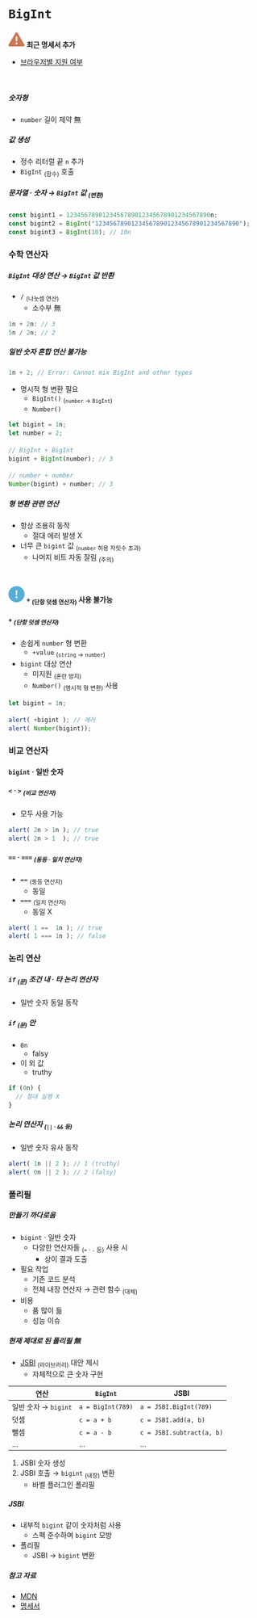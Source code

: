 `BigInt`
====

<img src="../../images/commons/icons/triangle-exclamation-solid.svg" /> **최근 명세서 추가**

- [브라우저별 지원 여부](https://caniuse.com/#feat=bigint)

<br />

##### 숫자형
- `number` 길이 제약 無

##### 값 생성
- 정수 리터럴 끝 `n` 추가
- `BigInt` <sub>(함수)</sub> 호출

##### 문자열 · 숫자 → `BigInt` 값 <sub>(변환)</sub>
```javascript
const bigint1 = 1234567890123456789012345678901234567890n;
const bigint2 = BigInt("1234567890123456789012345678901234567890");
const bigint3 = BigInt(10); // 10n
```

### 수학 연산자

##### `BigInt` 대상 연산 → `BigInt` 값 반환
- `/` <sub>(나눗셈 연산)</sub>
  - 소수부 無
```javascript
1n + 2n: // 3
5n / 2n; // 2
```

##### 일반 숫자 혼합 연산 불가능
```javascript
1n + 2; // Error: Cannot mix BigInt and other types
```
- 명시적 형 변환 필요
  - `BigInt()`  <sub>(`number` → `BigInt`)</sub>
  - `Number()`
```javascript
let bigint = 1n;
let number = 2;

// BigInt + BigInt
bigint + BigInt(number); // 3

// number + number
Number(bigint) + number; // 3
```

##### 형 변환 관련 연산
- 항상 조용히 동작
  - 절대 에러 발생 X
- 너무 큰 `bigint` 값 <sub>(`number` 허용 자릿수 초과)</sub>
  - 나머지 비트 자동 잘림 <sub>(주의)</sub>

<br />

<img src="../../images/commons/icons/circle-exclamation-solid.svg" /> **`+` <sub>(단항 덧셈 연산자)</sub> 사용 불가능**

##### `+` <sub>(단항 덧셈 연산자)</sub>
- 손쉽게 `number` 형 변환
  - `+value` <sub>(`string` → `number`)</sub>
- `bigint` 대상 연산
  - 미지원 <sub>(혼란 방지)</sub>
  - `Number()` <sub>(명시적 형 변환)</sub> 사용
```javascript
let bigint = 1n;

alert( +bigint ); // 에러
alert( Number(bigint));
```

### 비교 연산자

#### `bigint` · 일반 숫자

##### `<` · `>` <sub>(비교 연산자)</sub>
- 모두 사용 가능
```javascript
alert( 2n > 1n ); // true
alert( 2n > 1  ); // true
```

##### `==` · `===` <sub>(동등 · 일치 연산자)</sub>
- `==` <sub>(동등 연산자)</sub>
  - 동일
- `===` <sub>(일치 연산자)</sub>
  - 동일 X
```javascript
alert( 1 ==  1n ); // true
alert( 1 === 1n ); // false
```

### 논리 연산

##### `if` <sub>(문)</sub> 조건 내 · 타 논리 연산자
- 일반 숫자 동일 동작

##### `if` <sub>(문)</sub> 안
- `0n`
  - falsy
- 이 외 값
  - truthy
```javascript
if (0n) {
  // 절대 실행 X
}
```

##### 논리 연산자 <sub>(`||` · `&&` 등)</sub>
- 일반 숫자 유사 동작
```javascript
alert( 1n || 2 ); // 1 (truthy)
alert( 0n || 2 ); // 2 (falsy)
```

### 폴리필

##### 만들기 까다로움
- `bigint` · 일반 숫자
  - 다양한 연산자들 <sub>(`+` · `-` 등)</sub> 사용 시
    - 상이 결과 도출
- 필요 작업
  - 기존 코드 분석
  - 전체 내장 연산자 → 관련 함수 <sub>(대체)</sub>
- 비용
  - 품 많이 듦
  - 성능 이슈

##### 현재 제대로 된 폴리필 無
- [JSBI](https://github.com/GoogleChromeLabs/jsbi) <sub>(라이브러리)</sub> 대안 제시
  - 자체적으로 큰 숫자 구현

|연산|`BigInt`|JSBI|
|---|---|---|
|일반 숫자 → `bigint`|`a = BigInt(789)`|`a = JSBI.BigInt(789)`|
|덧셈|`c = a + b`|`c = JSBI.add(a, b)`|
|뺄셈|`c = a - b`|`c = JSBI.subtract(a, b)`|
|…|…|…|

1. JSBI 숫자 생성
2. JSBI 호출 → `bigint` <sub>(내장)</sub> 변환
    - 바벨 플러그인 폴리필

##### JSBI
- 내부적 `bigint` 같이 숫자처럼 사용
  - 스펙 준수하며 `bigint` 모방
- 폴리필
  - JSBI → `bigint` 변환

##### 참고 자료
- [MDN](https://developer.mozilla.org/en-US/docs/Web/JavaScript/Reference/Global_Objects/BigInt)
- [명세서](https://tc39.es/ecma262/#sec-bigint-objects)

